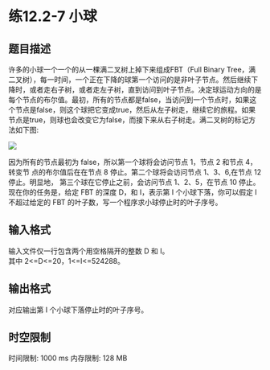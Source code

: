 # 练12.2-7 小球

## 题目描述

许多的小球一个一个的从一棵满二叉树上掉下来组成FBT（Full Binary Tree，满二叉树），每一时间，一个正在下降的球第一个访问的是非叶子节点。然后继续下降时，或者走右子树，或者走左子树，直到访问到叶子节点。决定球运动方向的是每个节点的布尔值。最初，所有的节点都是false，当访问到一个节点时，如果这个节点是false，则这个球把它变成true，然后从左子树走，继续它的旅程。如果节点是true，则球也会改变它为false，而接下来从右子树走。满二叉树的标记方法如下图:

![](https://cdn.luogu.com.cn/upload/image_hosting/314at1cw.png)

因为所有的节点最初为 false，所以第一个球将会访问节点 1，节点 2 和节点 4，转变节
点的布尔值后在在节点 8 停止。第二个球将会访问节点 1、3、6,在节点 12 停止。明显地，
第三个球在它停止之前，会访问节点 1、2、5，在节点 10 停止。  
现在你的任务是，给定 FBT 的深度 D，和 I，表示第 I 个小球下落，你可以假定 I 不超过给定的 FBT 的叶子数，写一个程序求小球停止时的叶子序号。

## 输入格式

输入文件仅一行包含两个用空格隔开的整数 D 和 I。   
 其中 2<=D<=20，1<=I<=524288。

## 输出格式

对应输出第 I 个小球下落停止时的叶子序号。

## 时空限制

时间限制: 1000 ms
内存限制: 128 MB
